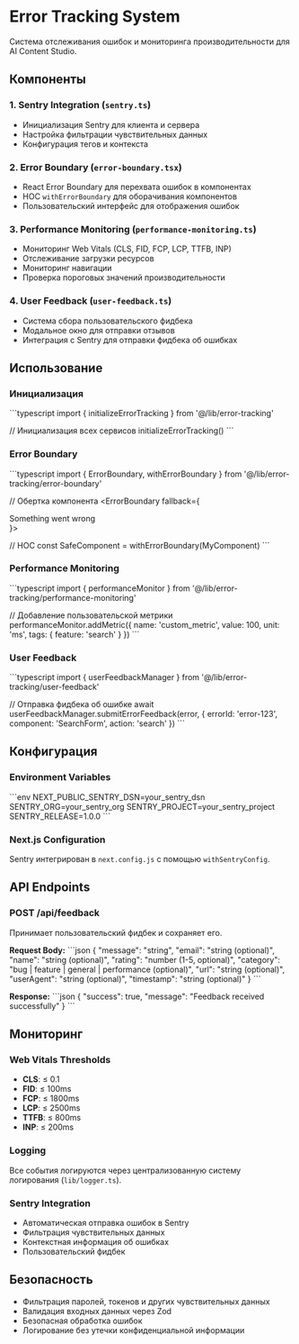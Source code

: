 # Error Tracking System

Система отслеживания ошибок и мониторинга производительности для AI Content Studio.

## Компоненты

### 1. Sentry Integration (`sentry.ts`)
- Инициализация Sentry для клиента и сервера
- Настройка фильтрации чувствительных данных
- Конфигурация тегов и контекста

### 2. Error Boundary (`error-boundary.tsx`)
- React Error Boundary для перехвата ошибок в компонентах
- HOC `withErrorBoundary` для оборачивания компонентов
- Пользовательский интерфейс для отображения ошибок

### 3. Performance Monitoring (`performance-monitoring.ts`)
- Мониторинг Web Vitals (CLS, FID, FCP, LCP, TTFB, INP)
- Отслеживание загрузки ресурсов
- Мониторинг навигации
- Проверка пороговых значений производительности

### 4. User Feedback (`user-feedback.ts`)
- Система сбора пользовательского фидбека
- Модальное окно для отправки отзывов
- Интеграция с Sentry для отправки фидбека об ошибках

## Использование

### Инициализация
\`\`\`typescript
import { initializeErrorTracking } from '@/lib/error-tracking'

// Инициализация всех сервисов
initializeErrorTracking()
\`\`\`

### Error Boundary
\`\`\`typescript
import { ErrorBoundary, withErrorBoundary } from '@/lib/error-tracking/error-boundary'

// Обертка компонента
<ErrorBoundary fallback={<div>Something went wrong</div>}>
  <MyComponent />
</ErrorBoundary>

// HOC
const SafeComponent = withErrorBoundary(MyComponent)
\`\`\`

### Performance Monitoring
\`\`\`typescript
import { performanceMonitor } from '@/lib/error-tracking/performance-monitoring'

// Добавление пользовательской метрики
performanceMonitor.addMetric({
  name: 'custom_metric',
  value: 100,
  unit: 'ms',
  tags: { feature: 'search' }
})
\`\`\`

### User Feedback
\`\`\`typescript
import { userFeedbackManager } from '@/lib/error-tracking/user-feedback'

// Отправка фидбека об ошибке
await userFeedbackManager.submitErrorFeedback(error, {
  errorId: 'error-123',
  component: 'SearchForm',
  action: 'search'
})
\`\`\`

## Конфигурация

### Environment Variables
\`\`\`env
NEXT_PUBLIC_SENTRY_DSN=your_sentry_dsn
SENTRY_ORG=your_sentry_org
SENTRY_PROJECT=your_sentry_project
SENTRY_RELEASE=1.0.0
\`\`\`

### Next.js Configuration
Sentry интегрирован в `next.config.js` с помощью `withSentryConfig`.

## API Endpoints

### POST /api/feedback
Принимает пользовательский фидбек и сохраняет его.

**Request Body:**
\`\`\`json
{
  "message": "string",
  "email": "string (optional)",
  "name": "string (optional)",
  "rating": "number (1-5, optional)",
  "category": "bug | feature | general | performance (optional)",
  "url": "string (optional)",
  "userAgent": "string (optional)",
  "timestamp": "string (optional)"
}
\`\`\`

**Response:**
\`\`\`json
{
  "success": true,
  "message": "Feedback received successfully"
}
\`\`\`

## Мониторинг

### Web Vitals Thresholds
- **CLS**: ≤ 0.1
- **FID**: ≤ 100ms
- **FCP**: ≤ 1800ms
- **LCP**: ≤ 2500ms
- **TTFB**: ≤ 800ms
- **INP**: ≤ 200ms

### Logging
Все события логируются через централизованную систему логирования (`lib/logger.ts`).

### Sentry Integration
- Автоматическая отправка ошибок в Sentry
- Фильтрация чувствительных данных
- Контекстная информация об ошибках
- Пользовательский фидбек

## Безопасность

- Фильтрация паролей, токенов и других чувствительных данных
- Валидация входных данных через Zod
- Безопасная обработка ошибок
- Логирование без утечки конфиденциальной информации
